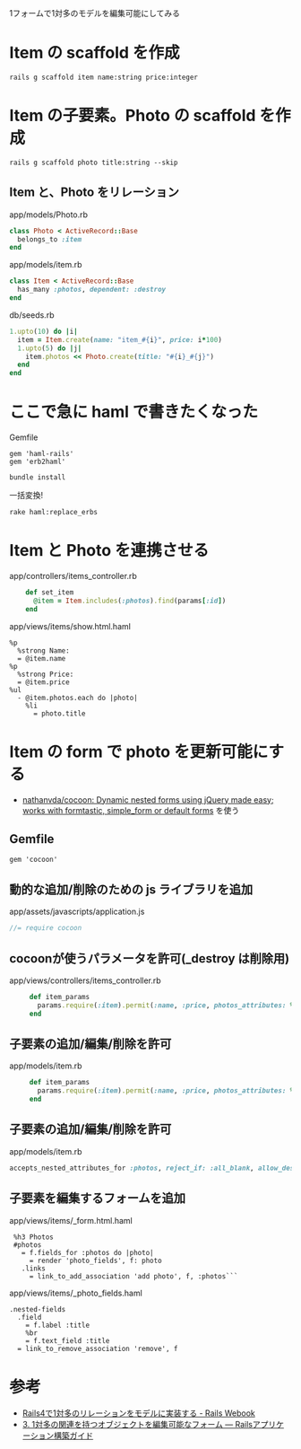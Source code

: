 1フォームで1対多のモデルを編集可能にしてみる


# Item の scaffold を作成

```
rails g scaffold item name:string price:integer
```

# Item の子要素。Photo の scaffold を作成

```
rails g scaffold photo title:string --skip
```

## Item と、Photo をリレーション

app/models/Photo.rb

```ruby
class Photo < ActiveRecord::Base
  belongs_to :item
end
```

app/models/item.rb

```ruby
class Item < ActiveRecord::Base
  has_many :photos, dependent: :destroy
end
```

db/seeds.rb

```ruby
1.upto(10) do |i|
  item = Item.create(name: "item_#{i}", price: i*100)
  1.upto(5) do |j|
    item.photos << Photo.create(title: "#{i}_#{j}")
  end
end
```

# ここで急に haml で書きたくなった

Gemfile

```
gem 'haml-rails'
gem 'erb2haml'
```

```
bundle install
```

一括変換!

```
rake haml:replace_erbs
```

# Item と Photo を連携させる

app/controllers/items_controller.rb

```ruby
    def set_item
      @item = Item.includes(:photos).find(params[:id])
    end
```

app/views/items/show.html.haml

```haml
%p
  %strong Name:
  = @item.name
%p
  %strong Price:
  = @item.price
%ul
  - @item.photos.each do |photo|
    %li
      = photo.title
```

# Item の form で photo を更新可能にする

- [nathanvda/cocoon: Dynamic nested forms using jQuery made easy; works with formtastic, simple_form or default forms](https://github.com/nathanvda/cocoon) を使う

##  Gemfile

```Gemfile
gem 'cocoon'
```

## 動的な追加/削除のための js ライブラリを追加

app/assets/javascripts/application.js

```javascript
//= require cocoon
```

## cocoonが使うパラメータを許可(_destroy は削除用)

app/views/controllers/items_controller.rb

```ruby
     def item_params
       params.require(:item).permit(:name, :price, photos_attributes: %i[id title _destroy])
     end
```

## 子要素の追加/編集/削除を許可

app/models/item.rb


```ruby
     def item_params
       params.require(:item).permit(:name, :price, photos_attributes: %i[id title _destroy])
     end
```

## 子要素の追加/編集/削除を許可

app/models/item.rb

```ruby
accepts_nested_attributes_for :photos, reject_if: :all_blank, allow_destroy: true
```

## 子要素を編集するフォームを追加

app/views/items/_form.html.haml

```haml
 %h3 Photos
 #photos
   = f.fields_for :photos do |photo|
     = render 'photo_fields', f: photo
   .links
     = link_to_add_association 'add photo', f, :photos```
```

app/views/items/_photo_fields.haml

```haml
.nested-fields
  .field
    = f.label :title
    %br
    = f.text_field :title
  = link_to_remove_association 'remove', f
```

# 参考

- [Rails4で1対多のリレーションをモデルに実装する - Rails Webook](http://ruby-rails.hatenadiary.com/entry/20141203/1417601540)
- [3. 1対多の関連を持つオブジェクトを編集可能なフォーム — Railsアプリケーション構築ガイド](http://rails.densan-labs.net/form/relation_register_form.html)
